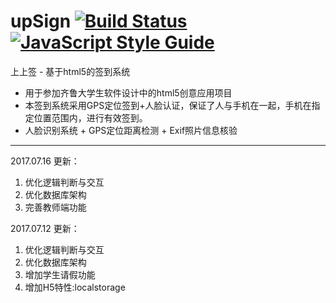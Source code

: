 # upSign [![Build Status](https://travis-ci.org/szj1006/upSign.svg?branch=master)](https://travis-ci.org/szj1006/upSign) [![JavaScript Style Guide](https://img.shields.io/badge/code_style-standard-brightgreen.svg)](https://standardjs.com)

上上签 - 基于html5的签到系统
 - 用于参加齐鲁大学生软件设计中的html5创意应用项目
 - 本签到系统采用GPS定位签到+人脸认证，保证了人与手机在一起，手机在指定位置范围内，进行有效签到。
 - 人脸识别系统 + GPS定位距离检测 + Exif照片信息核验

---
2017.07.16 更新：

 1. 优化逻辑判断与交互
 2. 优化数据库架构
 3. 完善教师端功能

2017.07.12 更新：

 1. 优化逻辑判断与交互
 2. 优化数据库架构
 3. 增加学生请假功能
 4. 增加H5特性:localstorage
